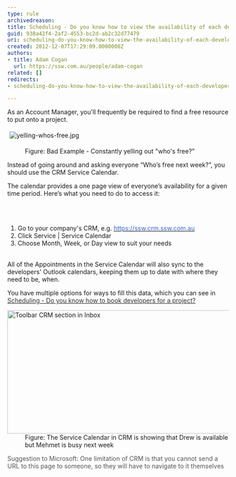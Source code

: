 ```yaml
---
type: rule
archivedreason: 
title: Scheduling - Do you know how to view the availability of each developer? (Resource Scheduling)
guid: 938a42f4-2af2-4553-bc2d-ab2c32d77479
uri: scheduling-do-you-know-how-to-view-the-availability-of-each-developer-resource-scheduling
created: 2012-12-07T17:29:09.0000000Z
authors:
- title: Adam Cogan
  url: https://ssw.com.au/people/adam-cogan
related: []
redirects:
- scheduling-do-you-know-how-to-view-the-availability-of-each-developer-(resource-scheduling)

---
```



<p>​​​As an Account Manager, you'll frequently be required to find a free resource to put          onto a project.&#160;</p><p><img src="/Communication/RulesToBetterCRMForUsers/SiteAssets/Pages/Use-CRM-resource-scheduler/yelling-whos-free.jpg" alt="yelling-whos-free.jpg" style="margin&#58;5px;" />​</p><dd class="ssw15-rteElement-FigureBad">​​Figure&#58; Bad Example - Constantly yelling out &quot;who's free?&quot;&#160;<br></dd><p>Instead of going around and asking everyone “Who’s free          next week?”, you should use the CRM Service Calendar. </p><p>The calendar provides          a one page view of everyone’s availability for a given time period. Here’s          what you need to do to access it&#58;</p>
<br><excerpt class='endintro'></excerpt><br>
<p></p><ol><li>Go to your company's&#160;CRM, e.g.&#160;<a href="https&#58;//ssw.crm.ssw.com.au/"><font color="#3a66cc">https&#58;//ssw.crm.ssw.com.au</font></a></li><li>Click Service | Service Calendar</li><li>Choose Month, Week, or Day view to suit your needs<br><br></li></ol><p>All of the Appointments in the Service Calendar will also sync to the developers' Outlook calendars, keeping them up to date with where they need to be, when.</p><p>You have multiple options for ways to fill this data, which you can see in <a href="/Communication/RulesToBetterCRMForUsers/Pages/How-to-book-developers-for-a-project.aspx"><font color="#333333">Scheduling - Do you know how to book developers for a project?​</font></a></p><dl class="image"><dt><img alt="Toolbar CRM section in Inbox" src="/Communication/RulesToBetterCRMForUsers/PublishingImages/CRMServiceCalendar.jpg" style="width&#58;600px;height&#58;280px;" /></dt>
            <dd>
              Figure&#58; The&#160;Service Calendar in CRM is showing that Drew is available but Mehmet is busy next week​</dd></dl><p><font color="#555555">Suggestion to Microsoft&#58;&#160;One limitation of CRM is that you cannot send a URL to this page to someone, so they will have to navigate to it themselves</font></p><dl class="image">
          </dl>



